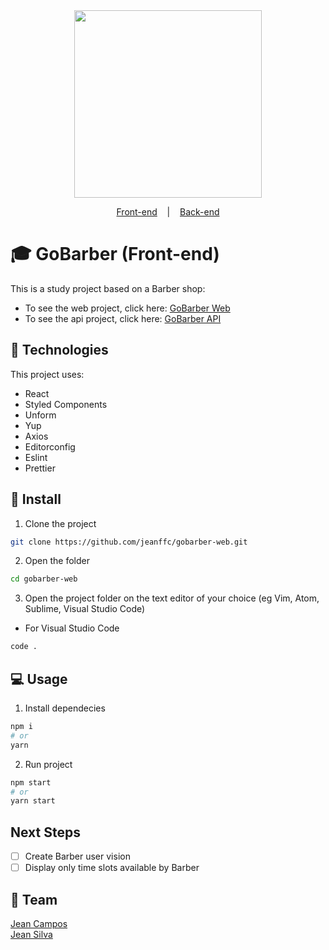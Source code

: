 <div align="center">
    <img src="https://gobarber-web-one.vercel.app/static/media/logo.a49b07ec.svg" width="300px"/>
</div>

<p align="center">
  <a href="https://github.com/jeanffc/gobarber-web">Front-end</a>
  &nbsp;&nbsp;&nbsp;|&nbsp;&nbsp;&nbsp;
  <a href="https://github.com/jeanlsilva/wddm-120-capstone">Back-end</a>
  </p>

# 🎓 GoBarber (Front-end)

This is a study project based on a Barber shop:

- To see the web project, click here: [GoBarber Web](https://github.com/jeanffc/gobarber-web)
- To see the api project, click here: [GoBarber API](https://github.com/jeanlsilva/wddm-120-capstone)

## 📌 Technologies

This project uses:

- React
- Styled Components
- Unform
- Yup
- Axios
- Editorconfig
- Eslint
- Prettier

## 🚀 Install

1. Clone the project

```bash
git clone https://github.com/jeanffc/gobarber-web.git
```

2. Open the folder

```bash
cd gobarber-web
```

3. Open the project folder on the text editor of your choice (eg Vim, Atom, Sublime, Visual Studio Code)

- For Visual Studio Code

```bash
code .
```

## 💻 Usage

1. Install dependecies

```bash
npm i
# or
yarn
```

2. Run project

```bash
npm start
# or
yarn start
```

## Next Steps

- [ ] Create Barber user vision
- [ ] Display only time slots available by Barber

## 📝 Team

[Jean Campos](https://github.com/jeanffc)  
[Jean Silva](https://github.com/jeanlsilva)
